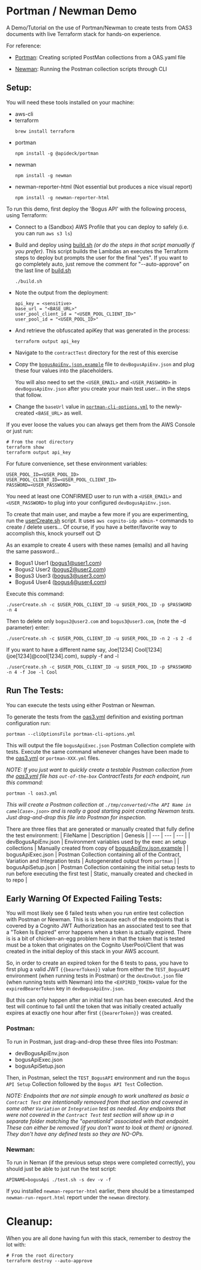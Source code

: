 # Portman / Newman Demo

A Demo/Tutorial on the use of Portman/Newman to create tests from OAS3 documents with live Terraform stack for hands-on experience.

For reference:

- [Portman](https://github.com/apideck-libraries/portman): Creating scripted PostMan collections from a OAS.yaml file

- [Newman](https://github.com/postmanlabs/newman): Running the Postman collection scripts through CLI

## Setup:

You will need these tools installed on your machine:

- aws-cli
- terraform
  ```
  brew install terraform
  ```
- portman
  ```
  npm install -g @apideck/portman
  ```
- newman
  ```
  npm install -g newman
  ```
- newman-reporter-html (Not essential but produces a nice visual report)
  ```
  npm install -g newman-reporter-html
  ```

To run this demo, first deploy the 'Bogus API' with the following process, using Terraform:

- Connect to a (Sandbox) AWS Profile that you can deploy to safely (i.e. you can run `aws s3 ls`)
- Build and deploy using [build.sh](build.sh) _(or do the steps in that script manually if you prefer)_.
  This script builds the Lambdas an executes the Terraform steps to deploy but prompts the user for the final "yes".
  If you want to go completely auto, just remove the comment for "--auto-approve" on the last line of [build.sh](build.sh)
  ```
  ./build.sh
  ```
- Note the output from the deployment:

  ```
  api_key = <sensitive>
  base_url = "<BASE_URL>"
  user_pool_client_id = "<USER_POOL_CLIENT_ID>"
  user_pool_id = "<USER_POOL_ID>"
  ```

- And retrieve the obfuscated apiKey that was generated in the process:
  ```
  terraform output api_key
  ```
- Navigate to the `contractTest` directory for the rest of this exercise
- Copy the [`bogusApiEnv.json.example`](contractTest/bogusApiEnv.json.example) file to `devBogusApiEnv.json` and plug these four values into the placeholders.

  You will also need to set the `<USER_EMAIL>` and `<USER_PASSWORD>` in `devBogusApiEnv.json` after you create your main test user... in the steps that follow.

- Change the `baseUrl` value in [`portman-cli-options.yml`](contractTest/portman-cli-options.yml) to the newly-created `<BASE_URL>` as well.

If you ever loose the values you can always get them from the AWS Console or just run:

```
# From the root directory
terraform show
terraform output api_key
```

For future convenience, set these environment variables:

```
USER_POOL_ID=<USER_POOL_ID>
USER_POOL_CLIENT_ID=<USER_POOL_CLIENT_ID>
PASSWORD=<USER_PASSWORD>
```

You need at least one CONFIRMED user to run with a `<USER_EMAIL>` and `<USER_PASSWORD>` to plug into your configured `devBogusApiEnv.json`.

To create that main user, and maybe a few more if you are experimenting, run the [userCreate.sh](contractTest/userCreate.sh) script. It uses `aws cognito-idp admin-*` commands to create / delete users... Of course, if you have a better/favorite way to accomplish this, knock yourself out 😊

As an example to create 4 users with these names (emails) and all having the same password...

- Bogus1 User1 (bogus1@user1.com)
- Bogus2 User2 (bogus2@user2.com)
- Bogus3 User3 (bogus3@user3.com)
- Bogus4 User4 (bogus4@user4.com)

Execute this command:

```
./userCreate.sh -c $USER_POOL_CLIENT_ID -u $USER_POOL_ID -p $PASSWORD -n 4
```

Then to delete only `bogus2@user2.com` and `bogus3@user3.com`, (note the -d parameter) enter:

```
./userCreate.sh -c $USER_POOL_CLIENT_ID -u $USER_POOL_ID -n 2 -s 2 -d
```

If you want to have a different name say, Joe[1234] Cool[1234] (joe[1234]@cool[1234].com), supply -f and -l

```
./userCreate.sh -c $USER_POOL_CLIENT_ID -u $USER_POOL_ID -p $PASSWORD -n 4 -f Joe -l Cool
```

## Run The Tests:

You can execute the tests using either Postman or Newman.

To generate the tests from the [oas3.yml](contractTest/oas3.yml) definition and existing portman configuration run:

```
portman --cliOptionsFile portman-cli-options.yml
```

This will output the file `bogusApiExec.json` Postman Collection complete with tests.
Execute the same command whenever changes have been made to the [oas3.yml](contractTest/oas3.yml) or `portman-XXX.yml` files.

_NOTE: If you just want to quickly create a testable Postman collection from the [oas3.yml](contractTest/oas3.yml) file has `out-of-the-box` ContractTests for each endpoint, run this command:_

```
portman -l oas3.yml
```

_This will create a Postman collection at `./tmp/converted/<The API Name in camelCase>.json>` and is really a good starting point creating Newman tests. Just drag-and-drop this file into Postman for inspection._

There are three files that are generated or manually created that fully define the test environment:
| FileName | Description | Genesis |
| --- | --- | --- |
| devBogusApiEnv.json | Environment variables used by the exec an setup collections | Manually created from copy of [bogusApiEnv.json.example](contractTest/bogusApiEnv.json.example) |
| bogusApiExec.json | Postman Collection containing all of the Contract, Variation and Integration tests | Autogenerated output from `portman` |
| bogusApiSetup.json | Postman Collection containing the initial setup tests to run before executing the first test | Static, manually created and checked in to repo |

## Early Warning Of Expected Failing Tests:

You will most likely see 6 failed tests when you run entire test collection with Postman or Newman. This is is because each of the endpoints that is covered by a Cognito JWT Authorization has an associated test to see that a "Token Is Expired" error happens when a token is actually expired. There is is a bit of chicken-an-egg problem here in that the token that is tested must be a token that originates on the Cognito UserPool/Client that was created in the initial deploy of this stack in your AWS account.

So, in order to create an expired token for the 6 tests to pass, you have to first plug a valid JWT `{{bearerToken}}` value from either the `TEST_BogusAPI` environment (when running tests in Postman) or the `devEnvOut.json` file (when running tests with Newman) into the `<EXPIRED_TOKEN>` value for the `expiredBearerToken` key in `devBogusApiEnv.json`.

But this can only happen after an initial test run has been executed. And the test will continue to fail until the token that was initially created actually expires at exactly one hour after first `{{bearerToken}}` was created.

### Postman:

To run in Postman, just drag-and-drop these three files into Postman:

- devBogusApiEnv.json
- bogusApiExec.json
- bogusApiSetup.json

Then, in Postman, select the `TEST_BogusAPI` environment and run the `Bogus API Setup` Collection followed by the `Bogus API Test` Collection.

_NOTE: Endpoints that are not simple enough to work unaltered as basic a `Contract Test` are intentionally removed from that section and covered in some other `Variation` or `Integration` test as needed. Any endpoints that were not covered in the `Contract Test` test section will show up in a separate folder matching the "operationId" associated with that endpoint. These can either be removed (if you don't want to look at them) or ignored. They don't have any defined tests so they are NO-OPs._

### Newman:

To run in Neman (if the previous setup steps were completed correctly), you should just be able to just run the test script:

```
APINAME=bogusApi ./test.sh -s dev -v -f
```

If you installed `newman-reporter-html` earlier, there should be a timestamped `newman-run-report.html` report under the `newman` directory.

# Cleanup:

When you are all done having fun with this stack, remember to destroy the lot with:

```
# From the root directory
terraform destroy --auto-approve
```

